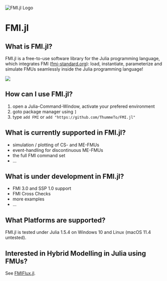 ![FMI.jl Logo](https://github.com/ThummeTo/FMI.jl/blob/main/logo/fmijl_logo_640_320.png "FMI.jl Logo")
# FMI.jl

## What is FMI.jl?
FMI.jl is a free-to-use software library for the Julia programming language, which integrates FMI ([fmi-standard.org](http://fmi-standard.org/)): load, instantiate, parameterize and simulate FMUs seamlessly inside the Julia programming language!

<!--- [![](https://img.shields.io/badge/docs-stable-blue.svg)](https://ThummeTo.github.io/FMI.jl/stable) --->
[![](https://img.shields.io/badge/docs-dev-blue.svg)](https://ThummeTo.github.io/FMI.jl/dev)

## How can I use FMI.jl?
1. open a Julia-Command-Window, activate your prefered environment
1. goto package manager using ```]```
1. type ```add FMI``` or ```add "https://github.com/ThummeTo/FMI.jl"```

## What is currently supported in FMI.jl?
- simulation / plotting of CS- and ME-FMUs
- event-handling for discontinuous ME-FMUs
- the full FMI command set
- ...

## What is under development in FMI.jl?
- FMI 3.0 and SSP 1.0 support
- FMI Cross Checks
- more examples
- ...

## What Platforms are supported?
FMI.jl is tested under Julia 1.5.4 on Windows 10 and Linux (macOS 11.4 untested).

## Interested in Hybrid Modelling in Julia using FMUs?
See [FMIFlux.jl](https://github.com/ThummeTo/FMIFlux.jl).
